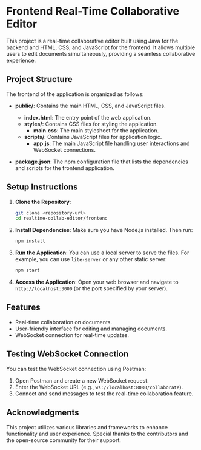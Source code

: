 # Frontend Real-Time Collaborative Editor

This project is a real-time collaborative editor built using Java for the backend and HTML, CSS, and JavaScript for the frontend. It allows multiple users to edit documents simultaneously, providing a seamless collaborative experience.

## Project Structure

The frontend of the application is organized as follows:

- **public/**: Contains the main HTML, CSS, and JavaScript files.
  - **index.html**: The entry point of the web application.
  - **styles/**: Contains CSS files for styling the application.
    - **main.css**: The main stylesheet for the application.
  - **scripts/**: Contains JavaScript files for application logic.
    - **app.js**: The main JavaScript file handling user interactions and WebSocket connections.

- **package.json**: The npm configuration file that lists the dependencies and scripts for the frontend application.

## Setup Instructions

1. **Clone the Repository**: 
   ```bash
   git clone <repository-url>
   cd realtime-collab-editor/frontend
   ```

2. **Install Dependencies**: 
   Make sure you have Node.js installed. Then run:
   ```bash
   npm install
   ```

3. **Run the Application**: 
   You can use a local server to serve the files. For example, you can use `lite-server` or any other static server:
   ```bash
   npm start
   ```

4. **Access the Application**: 
   Open your web browser and navigate to `http://localhost:3000` (or the port specified by your server).

## Features

- Real-time collaboration on documents.
- User-friendly interface for editing and managing documents.
- WebSocket connection for real-time updates.

## Testing WebSocket Connection

You can test the WebSocket connection using Postman:

1. Open Postman and create a new WebSocket request.
2. Enter the WebSocket URL (e.g., `ws://localhost:8080/collaborate`).
3. Connect and send messages to test the real-time collaboration feature.

## Acknowledgments

This project utilizes various libraries and frameworks to enhance functionality and user experience. Special thanks to the contributors and the open-source community for their support.